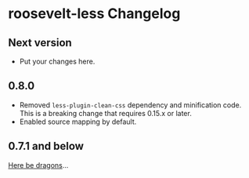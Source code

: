 # roosevelt-less Changelog

## Next version

- Put your changes here.

## 0.8.0

- Removed `less-plugin-clean-css` dependency and minification code. This is a breaking change that requires 0.15.x or later.
- Enabled source mapping by default.

## 0.7.1 and below

[Here be dragons](https://en.wikipedia.org/wiki/Here_be_dragons)...
